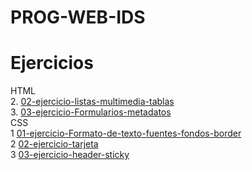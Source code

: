 # PROG-WEB-IDS

# Ejercicios
HTML
<br>
2. [02-ejercicio-listas-multimedia-tablas](/02-ejercicio-listas-multimedia-tablas/index.HTML)
<br>
3. [03-ejercicio-Formularios-metadatos](/03-ejercicio-Formularios-metadatos/index.HTML)
<br>
CSS
<br>
1 [01-ejercicio-Formato-de-texto-fuentes-fondos-border](/01-ejercicio-Formato-de-texto-fuentes-fondos-border/index.HTML)
<br>
2 [02-ejercicio-tarjeta](/02-ejercicio-tarjeta/index.HTML)
<br>
3 [03-ejercicio-header-sticky](/03-ejercicio-header-sticky/index.HTML)
